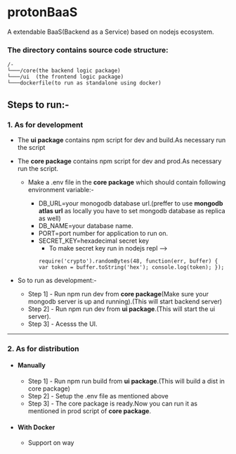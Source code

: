 # protonBaaS
A extendable BaaS(Backend as a Service) based on nodejs ecosystem.

### The directory contains source code structure:
```
/-
└───/core(the backend logic package)
└───/ui  (the frontend logic package)
└───dockerfile(to run as standalone using docker)
```

## Steps to run:-
### 1. As for development
- The **ui package** contains npm script for dev and build.As necessary run the script

- The **core package** contains npm script for dev and prod.As necessary run the script.

    - Make a .env file in the **core package** which should contain following environment variable:-

        - DB_URL=your monogodb database url.(preffer to use **mongodb atlas url** as locally you have to set mongodb database as replica as well)
        - DB_NAME=your database name.
        - PORT=port number for application to run on.
        - SECRET_KEY=hexadecimal secret key
            - To make secret key run in nodejs repl --> 
            ```
            require('crypto').randomBytes(48, function(err, buffer) { var token = buffer.toString('hex'); console.log(token); });
            ```
- So to run as development:-
    - Step 1] - Run npm run dev from **core package**(Make sure your mongodb server is up and running).(This will start backend server)
    - Step 2] - Run npm run dev from **ui package**.(This will start the ui server).
    - Step 3] - Acesss the UI.

---
### 2. As for distribution

- #### Manually
    - Step 1] - Run npm run build from **ui package**.(This will build a dist in core package)
    - Step 2] - Setup the .env file as mentioned above
    - Step 3] - The core package is ready.Now you can run it as mentioned in prod script of **core package**.

- #### With Docker
    - Support on way
